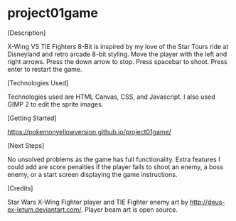 # project01game

[Description]

X-Wing VS TIE Fighters 8-Bit is inspired by my love of the Star Tours ride at Disneyland and retro arcade 8-bit styling. Move the player with the left and right arrows. Press the down arrow to stop. Press spacebar to shoot. Press enter to restart the game.

[Technologies Used]

Technologies used are HTML Canvas, CSS, and Javascript. I also used GIMP 2 to edit the sprite images.

[Getting Started]

https://pokemonyellowversion.github.io/project01game/

[Next Steps]

No unsolved problems as the game has full functionality. Extra features I could add are score penalties if the player fails to shoot an enemy, a boss enemy, or a start screen displaying the game instructions.

[Credits]

Star Wars X-Wing Fighter player and TIE Fighter enemy art by http://deus-ex-letum.deviantart.com/.
Player beam art is open source.